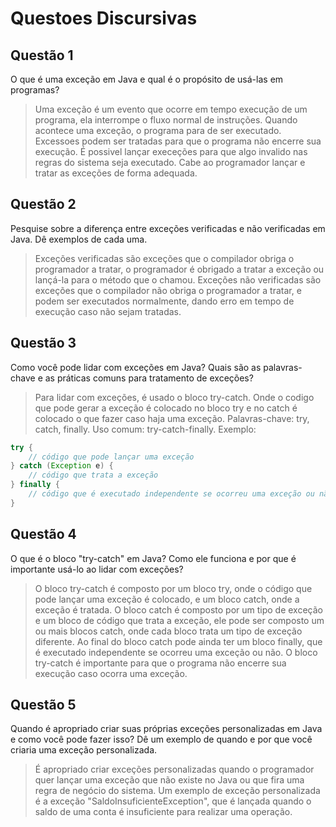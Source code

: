 # Questoes Discursivas
## Questão 1
O que é uma exceção em Java e qual é o propósito de usá-las em programas? 
> Uma exceção é um evento que ocorre em tempo execução de um programa, ela interrompe o fluxo normal de instruções. Quando acontece uma exceção, o programa para de ser executado. Excessoes podem ser tratadas para que o programa não encerre sua execução.
> É possivel lançar execeções para que algo invalido nas regras do sistema seja executado. Cabe ao programador lançar e tratar as exceções de forma adequada.

## Questão 2
Pesquise sobre a diferença entre exceções verificadas e não verificadas em  Java. Dê exemplos de cada uma. 
> Exceções verificadas são exceções que o compilador obriga o programador a tratar, o programador é obrigado a tratar a exceção ou lançá-la para o método que o chamou. 
> Exceções não verificadas são exceções que o compilador não obriga o programador a tratar, e podem ser executados normalmente, dando erro em tempo de execução caso não sejam tratadas.

## Questão 3
Como você pode lidar com exceções em Java? Quais são as palavras-chave e as práticas comuns para tratamento de exceções? 
> Para lidar com exceções, é usado o bloco try-catch. Onde o codigo que pode gerar a exceção é colocado no bloco try e no catch é colocado o que fazer caso haja uma exceção.
> Palavras-chave: try, catch, finally.
> Uso comum: try-catch-finally.
> Exemplo:
```java
try {
    // código que pode lançar uma exceção
} catch (Exception e) {
    // código que trata a exceção
} finally {
    // código que é executado independente se ocorreu uma exceção ou não
}
```
 
## Questão 4
O  que  é  o  bloco  "try-catch"  em  Java?  Como  ele  funciona  e  por que é importante usá-lo ao lidar com exceções? 
> O bloco try-catch é composto por um bloco try, onde o código que pode lançar uma exceção é colocado, e um bloco catch, onde a exceção é tratada. O bloco catch é composto por um tipo de exceção e um bloco de código que trata a exceção, ele pode ser composto um ou mais blocos catch, onde cada bloco trata um tipo de exceção diferente. Ao final do bloco catch pode ainda ter um bloco finally, que é executado independente se ocorreu uma exceção ou não.
> O bloco try-catch é importante para que o programa não encerre sua execução caso ocorra uma exceção.

## Questão 5
Quando é apropriado criar suas próprias exceções personalizadas em Java e como você pode fazer isso? Dê um exemplo de quando e por que você criaria uma exceção personalizada. 
> É apropriado criar exceções personalizadas quando o programador quer lançar uma exceção que não existe no Java ou que fira uma regra de negócio do sistema.
> Um exemplo de exceção personalizada é a exceção "SaldoInsuficienteException", que é lançada quando o saldo de uma conta é insuficiente para realizar uma operação.